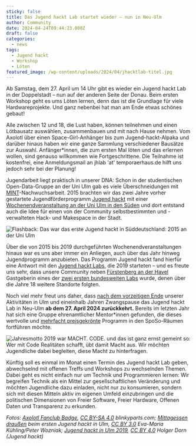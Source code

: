 ```yaml
---
sticky: false
title: Das Jugend hackt Lab startet wieder – nun in Neu-Ulm
author: Community
date: 2024-04-24T09:44:23.000Z
draft: false
categories:
  - news
tags:
  - Jugend hackt
  - Workshop
  - Löten
featured_image: /wp-content/uploads/2024/04/jhacktlab-titel.jpg
---
```


Ab Samstag, dem 27. April um 14 Uhr gibt es wieder ein Jugend hackt Lab in der Doppelstadt – nun auf der anderen Seite der Donau. Beim ersten Workshop geht es ums Löten lernen, denn das ist die Grundlage für viele Hardwareprojekte. Und ganz nebenbei hat man am Ende etwas schönes gebaut!

Alle zwischen 12 und 18, die Lust haben, können teilnehmen und einen Lötbausatz auswählen, zusammenbauen und mit nach Hause nehmen. Vom Axolotl über einen Space-Girl-Anhänger bis zum Jugend-hackt-Alpaka und darüber hinaus haben wir eine ganze Sammlung verschiedener Bausätze zur Auswahl. Anfänger\*innen, die zum ersten Mal löten und das erlernen wollen, sind genauso willkommen wie Fortgeschrittene. Die Teilnahme ist kostenfrei, eine Anmeldungsmail an jhlab 'at' temporaerhaus.de hilft uns jedoch sehr bei der Planung!

Jugendarbeit liegt praktisch in unserer DNA: Schon in der studentischen Open-Data-Gruppe an der Uni Ulm gab es viele Überschneidungen mit [MINT](https://de.wikipedia.org/wiki/MINT-F%C3%A4cher)-Nachwuchsarbeit. 2015 brachten wir das zwei Jahre vorher gestartete Jugendförderprogramm [Jugend hackt](https://jugendhackt.org/) mit einer [Wochenendveranstaltung an der Uni Ulm in den Süden](https://jugendhackt.org/event-rueckblick/ulm-2015/) und dort entstand auch die Idee für einen von der Community selbstbestimmten und -verwalteten Hack- und Makespace in der Stadt.

![Flashback: Das war das erste Jugend hackt in Süddeutschland: 2015 an der Uni Ulm](/wp-content/uploads/2024/04/jhacktlab-flashback.jpg)

Über die von 2015 bis 2019 durchgeführten Wochenendveranstaltungen hinaus war es uns aber immer ein Anliegen, auch über das Jahr hinweg Jugendprogramm anzubieten. Das Programm Jugend hackt fand hierfür eine Antwort mit den [Jugend hackt Labs](https://jugendhackt.org/labs/), die 2019 starteten – und es freute uns sehr, dass unsere Community neben [Fürstenberg an der Havel](https://jugendhackt.org/blog/lab-vorstellung-der-verstehbahnhof-in-fuerstenberg-havel/) Gastgeberin eines der [zwei ersten bundesweiten Labs](https://jugendhackt.org/blog/das-jugend-hackt-jahr-2019-im-rueckblick/) wurde, denen über die Jahre 18 weitere Standorte folgten.

Noch viel mehr freut uns daher, dass [nach dem vorzeitigen Ende](/stellungnahme-gd-311-22/) unserer Aktivitäten in Ulm und eineinhalb Jahren Zwangspause das Jugend hackt Lab in Neu-Ulm **ab dem 27. April 2024 zurückkehrt.** Bereits im letzten Jahr hat sich eine Gruppe ehrenamtlicher Mentor\*innen gefunden, die dieses wertvolle und [mehrfacht preisgekrönte](https://jugendhackt.org/blog/preise-preise-preise-o/) Programm in den SpoSo-Räumen fortführen möchte.

![Jahresmotto 2019 war MACHT. CODE. und das ist ganz ernst gemeint so: Wer mit Code Realitäten schafft, übt damit Macht aus. Wir möchten Jugendliche dabei begleiten, diese Macht zu hinterfragen.](/wp-content/uploads/2024/04/jhacktlab-macht.jpg)

Künftig soll es einmal im Monat einen Termin des Jugend hackt Lab geben, abwechselnd mit offenen Treffs und Workshops zu wechselnden Themen. Dabei geht es nicht einfach nur um Technik und Programmieren lernen: Wir begreifen Technik als ein Mittel zur gesellschaftlichen Veränderung und möchten Jugendliche dazu einladen, nicht nur zu konsumieren, sondern sich mit diesen Mitteln aktiv im eigenen Umfeld einzubringen und die politischen Dimensionen von Freier Software, Freier Hardware, Offenen Daten und Transparenz zu erkunden.

_Fotos: [Axolotl Fanclub Badge](https://shop.blinkyparts.com/de/Axolotl-Fanclub-Badge-Ein-Aushaengeschild-fuer-absolute-Axolotl-Fans/blink235042), [CC BY-SA 4.0](https://creativecommons.org/licenses/by-sa/4.0/) blinkyparts.com; [Mittagessen draußen](https://commons.wikimedia.org/wiki/File:Mittagessen_drau%C3%9Fen_(18808165476).jpg) beim ersten Jugend hackt in Ulm, [CC BY 3.0](https://creativecommons.org/licenses/by/3.0/) Eva-Maria Kühling/Peter Wozniak; [Jugend hackt in Ulm 2019](https://commons.wikimedia.org/wiki/File:Jugend_hackt_in_Ulm_2019_(49547070918).jpg), [CC BY 4.0](https://creativecommons.org/licenses/by/4.0) Holger Dorn (Jugend hackt)_
